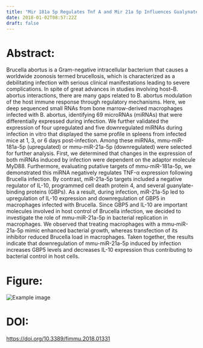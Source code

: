 ```yaml
---
title: "Mir 181a 5p Regulates Tnf Α and Mir 21a 5p Influences Gualynate Binding Protein 5 and Il 10 Expression in Macrophages Affecting Host Control of Brucella Abortus Infection (Frontiers in Immunology - 2018)"
date: 2018-01-02T08:57:22Z
draft: false
---
```


# Abstract:
Brucella abortus is a Gram-negative intracellular bacterium that causes a worldwide zoonosis termed brucellosis, which is characterized as a debilitating infection with serious clinical manifestations leading to severe complications. In spite of great advances in studies involving host–B. abortus interactions, there are many gaps related to B. abortus modulation of the host immune response through regulatory mechanisms. Here, we deep sequenced small RNAs from bone marrow-derived macrophages infected with B. abortus, identifying 69 microRNAs (miRNAs) that were differentially expressed during infection. We further validated the expression of four upregulated and five downregulated miRNAs during infection in vitro that displayed the same profile in spleens from infected mice at 1, 3, or 6 days post-infection. Among these miRNAs, mmu-miR-181a-5p (upregulated) or mmu-miR-21a-5p (downregulated) were selected for further analysis. First, we determined that changes in the expression of both miRNAs induced by infection were dependent on the adaptor molecule MyD88. Furthermore, evaluating putative targets of mmu-miR-181a-5p, we demonstrated this miRNA negatively regulates TNF-α expression following Brucella infection. By contrast, miR-21a-5p targets included a negative regulator of IL-10, programmed cell death protein 4, and several guanylate-binding proteins (GBPs). As a result, during infection, miR-21a-5p led to upregulation of IL-10 expression and downregulation of GBP5 in macrophages infected with Brucella. Since GBP5 and IL-10 are important molecules involved in host control of Brucella infection, we decided to investigate the role of mmu-miR-21a-5p in bacterial replication in macrophages. We observed that treating macrophages with a mmu-miR-21a-5p mimic enhanced bacterial growth, whereas transfection of its inhibitor reduced Brucella load in macrophages. Taken together, the results indicate that downregulation of mmu-miR-21a-5p induced by infection increases GBP5 levels and decreases IL-10 expression thus contributing to bacterial control in host cells.

# Figure:
![Example image](/images/papers/paper5.jpg)

# DOI:
https://doi.org/10.3389/fimmu.2018.01331

